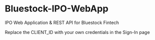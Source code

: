 # Bluestock-IPO-WebApp
IPO Web Application &amp; REST API for Bluestock Fintech 

Replace the CLIENT_ID with your own credentials in the Sign-In page
